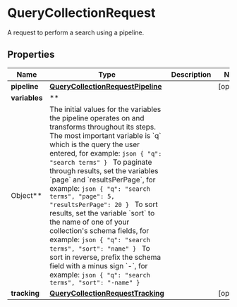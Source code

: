# QueryCollectionRequest

A request to perform a search using a pipeline.

## Properties

Name | Type | Description | Notes
------------ | ------------- | ------------- | -------------
**pipeline** | [**QueryCollectionRequestPipeline**](QueryCollectionRequestPipeline.md) |  |  [optional]
**variables** | **
Object** | The initial values for the variables the pipeline operates on and transforms throughout its steps. The most important variable is &#x60;q&#x60; which is the query the user entered, for example:  ```json { "q": "search terms" } ``` To paginate through results, set the variables &#x60;page&#x60; and &#x60;resultsPerPage&#x60;, for example:  ```json { "q": "search terms", "page": 5, "resultsPerPage": 20 } ``` To sort results, set the variable &#x60;sort&#x60; to the name of one of your collection&#39;s schema fields, for example:  ```json { "q": "search terms", "sort": "name" } ``` To sort in reverse, prefix the schema field with a minus sign &#x60;-&#x60;, for example:  ```json { "q": "search terms", "sort": "-name" } ``` |
**tracking** | [**QueryCollectionRequestTracking**](QueryCollectionRequestTracking.md) |  |  [optional]




